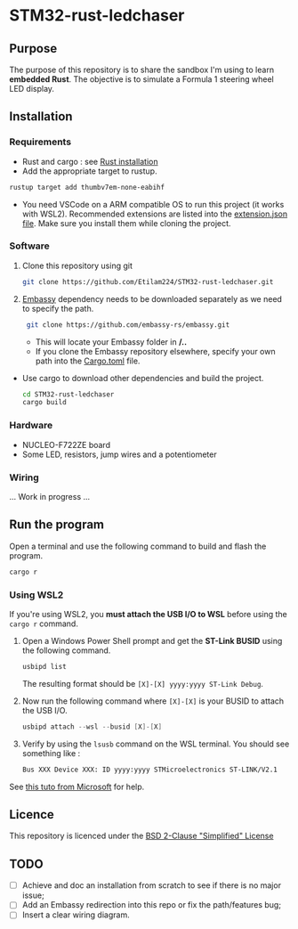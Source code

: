 # STM32-rust-ledchaser

## Purpose

The purpose of this repository is to share the sandbox I'm using to learn **embedded Rust**.
The objective is to simulate a Formula 1 steering wheel LED display.

## Installation

### Requirements

* Rust and cargo : see [Rust installation](https://www.rust-lang.org/tools/install)
* Add the appropriate target to rustup.

``` bash
rustup target add thumbv7em-none-eabihf
```

* You need VSCode on a ARM compatible OS to run this project (it works with WSL2). Recommended extensions are listed into the [extension.json file](/.vscode/extensions.json). Make sure you install them while cloning the project.

### Software

1. Clone this repository using git

    ``` bash
    git clone https://github.com/Etilam224/STM32-rust-ledchaser.git
    ```

2. [Embassy](https://github.com/embassy-rs/embassy) dependency needs to be downloaded separately as we need to specify the path.

    ``` bash
     git clone https://github.com/embassy-rs/embassy.git
    ```

    * This will locate your Embassy folder in **/..**
    * If you clone the Embassy repository elsewhere, specify your own path into the [Cargo.toml](Cargo.toml) file.

* Use cargo to download other dependencies and build the project.

    ``` bash
    cd STM32-rust-ledchaser
    cargo build
    ```

### Hardware

* NUCLEO-F722ZE board
* Some LED, resistors, jump wires and a potentiometer

### Wiring

... Work in progress ...

## Run the program

Open a terminal and use the following command to build and flash the program.

``` bash
cargo r
```

### Using WSL2

If you're using WSL2, you **must attach the USB I/O to WSL** before using the ```cargo r``` command.

1. Open a Windows Power Shell prompt and get the **ST-Link BUSID** using the following command.

    ``` powershell
    usbipd list
    ```

    The resulting format should be ```[X]-[X] yyyy:yyyy ST-Link Debug```.

2. Now run the following command where ```[X]-[X]``` is your BUSID to attach the USB I/O.

    ``` powershell
    usbipd attach --wsl --busid [X]-[X]
    ```

3. Verify by using the ```lsusb``` command on the WSL terminal. You should see something like :

    ``` bash
    Bus XXX Device XXX: ID yyyy:yyyy STMicroelectronics ST-LINK/V2.1
    ```

See [this tuto from Microsoft](https://learn.microsoft.com/en-us/windows/wsl/connect-usb) for help.

## Licence

This repository is licenced under the [BSD 2-Clause "Simplified" License](LICENCE)

## TODO

* [ ] Achieve and doc an installation from scratch to see if there is no major issue;
* [ ] Add an Embassy redirection into this repo or fix the path/features bug;
* [ ] Insert a clear wiring diagram.
